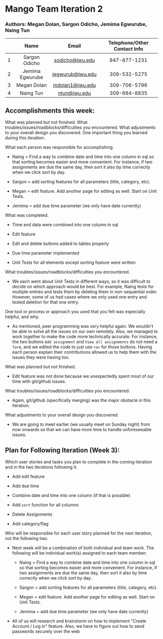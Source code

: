 # Mango Team Iteration 2 

### Authors: Megan Dolan, Sargon Odicho, Jemima Egwurube, Naing Tun

|   | Name            | Email            | Telephone/Other Contact Info  |
|:---| :------------: | :--------------: | :----------: |
| 1 | Sargon Odicho   | sodicho@iwu.edu  | 847-877-1231 |
| 2 | Jemima Egwurube | jegwurub@iwu.edu | 309-532-5275 |
| 3 | Megan Dolan     | mdolan1@iwu.edu  | 309-706-5796 |
| 4 | Naing Tun 	  | ntun@iwu.edu	 | 309-684-8835 |

## Accomplishments this week:


What was planned but not finished.
What troubles/issues/roadblocks/difficulties you encountered.
What adjustments to your overall design you discovered.
One important thing you learned during this iteration.

What each person was responsible for accomplishing.

  + Naing = Find a way to combine date and time into one column in sql so that sorting becomes easier and more convenient. For instance, if two assignments are due the same day, then sort it also by time correctly when we click sort by day.

  + Sargon = add sorting features for all parameters (title, category, etc).

  + Megan = edit feature. Add another page for editing as well. Start on Unit Tests.

  + Jemima = add due time parameter (we only have date currently)

What was completed.

+ Time and data were combined into one column in sql

+ Edit feature

+ Edit and delete buttons added to tables properly

+ Due time parameter implemented

+ Unit Tests for all elements except sorting feature were written

What troubles/issues/roadblocks/difficulties you encountered.

+ We each went about Unit Tests in different ways, so it was difficult to 
decide on which approach would be best. For example, Naing tests for multiple 
entries and tests them by deleting them in non-sequential order. However, some of 
us had cases where we only used one entry and tested deletion for that one entry.

One tool or process or approach you used that you felt was especially helpful, and why.

+ As mentioned, peer programming was very helpful again. We wouldn't be able to solve all the issues on our own remotely. Also, we managed to work together to make the code more technically accurate. For instance, the two buttons `Add assignment` and `View all assignments` do not need a `form`, and we edited the code to just use `<a>` for those buttons. Having each person explain their contributions allowed us to help them with the issues they were having too.


What was planned but not finished.

+ Edit feature was not done because we unexpectedly spent most of our time with git/github issues.

What troubles/issues/roadblocks/difficulties you encountered.

+ Again, git/github (specifically merging) was the major obstacle in this iteration.


What adjustments to your overall design you discovered.

+ We are going to meet earlier (we usually meet on Sunday night) from now onwards so that we can have more time to handle unforeseeable issues.

## Plan for Following Iteration (Week 3):

Which user stories and tasks you plan to complete in the coming iteration and in the two iterations following it.

+ Add edit feature

+ Add due time

+ Combine date and time into one column (if that is possible)

+ Add `sort` function for all columns

+ Delete Assignments

+ Add category/flag


Who will be responsible for each user story planned for the next iteration, not the following two.

+ Next week will be a combination of both individual and team work. The following will be individual work(s) assigned to each team member:

  + Naing = Find a way to combine date and time into one column in sql so that sorting becomes easier and more convenient. For instance, if two assignments are due the same day, then sort it also by time correctly when we click sort by day.

  + Sargon = add sorting features for all parameters (title, category, etc).

  + Megan = edit feature. Add another page for editing as well. Start on Unit Tests.

  + Jemima = add due time parameter (we only have date currently)
  
+ All of us will research and brainstorm on how to implement "Create Account / Log in" feature. Also, we have to figure out how to send passwords securely over the web
